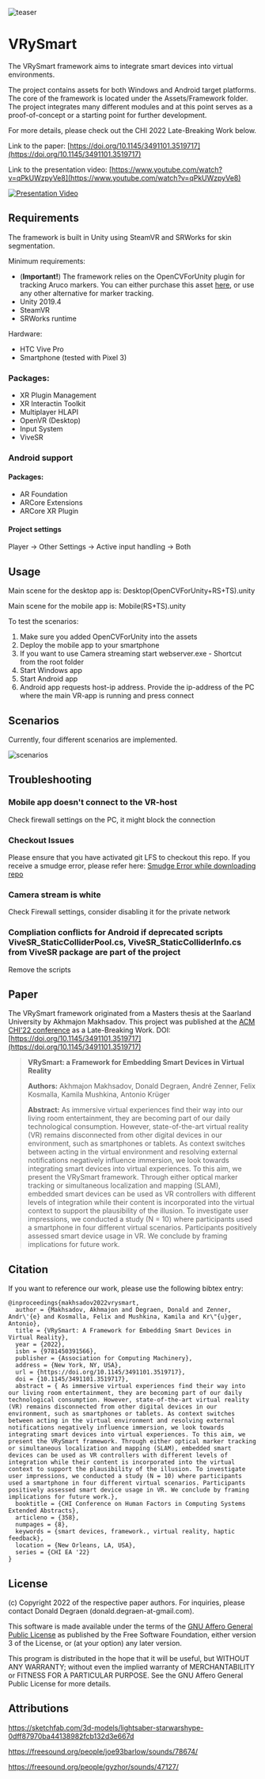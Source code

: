 ![teaser](teaser.png)

# VRySmart

The VRySmart framework aims to integrate smart devices into virtual environments. 

The project contains assets for both Windows and Android target platforms. The core of the framework is located under the Assets/Framework folder. The project integrates many different modules and at this point serves as a proof-of-concept or a starting point for further development.

For more details, please check out the CHI 2022 Late-Breaking Work below.

Link to the paper: [https://doi.org/10.1145/3491101.3519717](https://doi.org/10.1145/3491101.3519717)

Link to the presentation video: [https://www.youtube.com/watch?v=qPkUWzpyVe8](https://www.youtube.com/watch?v=qPkUWzpyVe8)


[![Presentation Video](vrysmart_youtube.png)](http://www.youtube.com/watch?v=qPkUWzpyVe8 "VRySmart: a Framework for Embedding Smart Devices in Virtual Reality - Presentation")

## Requirements

The framework is built in Unity using SteamVR and SRWorks for skin segmentation.

Minimum requirements:
- (**Important!**) The framework relies on the OpenCVForUnity plugin for tracking Aruco markers. You can either purchase this asset [here](https://enoxsoftware.com/opencvforunity/), or use any other alternative for marker tracking.
- Unity 2019.4
- SteamVR
- SRWorks runtime

Hardware:
- HTC Vive Pro
- Smartphone (tested with Pixel 3)

### Packages:
- XR Plugin Management
- XR Interactin Toolkit
- Multiplayer HLAPI
- OpenVR (Desktop)
- Input System
- ViveSR

### Android support

#### Packages:
- AR Foundation
- ARCore Extensions
- ARCore XR Plugin

#### Project settings
Player -> Other Settings -> Active input handling -> Both 

## Usage

Main scene for the desktop app is: Desktop(OpenCVForUnity+RS+TS).unity

Main scene for the mobile app is: Mobile(RS+TS).unity

To test the scenarios:

1. Make sure you added OpenCVForUnity into the assets
2. Deploy the mobile app to your smartphone
3. If you want to use Camera streaming start webserver.exe - Shortcut from the root folder
4. Start Windows app
5. Start Android app
6. Android app requests host-ip address. Provide the ip-address of the PC where the main VR-app is running and press connect

## Scenarios

Currently, four different scenarios are implemented.

![scenarios](scenarios.png)

## Troubleshooting

### Mobile app doesn't connect to the VR-host
Check firewall settings on the PC, it might block the connection

### Checkout Issues

Please ensure that you have activated git LFS to checkout this repo.
If you receive a smudge error, please refer here: [Smudge Error while downloading repo](https://stackoverflow.com/questions/46521122/smudge-error-error-downloading)

### Camera stream is white
Check Firewall settings, consider disabling it for the private network

### Compliation conflicts for Android if deprecated scripts ViveSR_StaticColliderPool.cs, ViveSR_StaticColliderInfo.cs from ViveSR package are part of the project
Remove the scripts

## Paper

The VRySmart framework originated from a Masters thesis at the Saarland University by Akhmajon Makhsadov.
This project was published at the [ACM CHI'22 conference](https://chi2022.acm.org/) as a Late-Breaking Work.
DOI: [https://doi.org/10.1145/3491101.3519717](https://doi.org/10.1145/3491101.3519717)


> **VRySmart: a Framework for Embedding Smart Devices in Virtual Reality**
>
> **Authors:** Akhmajon Makhsadov, Donald Degraen, André Zenner, Felix Kosmalla, Kamila Mushkina, Antonio Krüger
>
> **Abstract:**
> As immersive virtual experiences find their way into our living room entertainment, they are becoming part of our daily technological consumption. However, state-of-the-art virtual reality (VR) remains disconnected from other digital devices in our environment, such as smartphones or tablets. As context switches between acting in the virtual environment and resolving external notifications negatively influence immersion, we look towards integrating smart devices into virtual experiences.
To this aim, we present the VRySmart framework. Through either optical marker tracking or simultaneous localization and mapping (SLAM), embedded smart devices can be used as VR controllers with different levels of integration while their content is incorporated into the virtual context to support the plausibility of the illusion. To investigate user impressions, we conducted a study (N = 10) where participants used a smartphone in four different virtual scenarios. Participants positively assessed smart device usage in VR. We conclude by framing implications for future work.


## Citation

If you want to reference our work, please use the following bibtex entry:

```
@inproceedings{makhsadov2022vrysmart,
  author = {Makhsadov, Akhmajon and Degraen, Donald and Zenner, Andr\'{e} and Kosmalla, Felix and Mushkina, Kamila and Kr\"{u}ger, Antonio},
  title = {VRySmart: A Framework for Embedding Smart Devices in Virtual Reality},
  year = {2022},
  isbn = {9781450391566},
  publisher = {Association for Computing Machinery},
  address = {New York, NY, USA},
  url = {https://doi.org/10.1145/3491101.3519717},
  doi = {10.1145/3491101.3519717},
  abstract = { As immersive virtual experiences find their way into our living room entertainment, they are becoming part of our daily technological consumption. However, state-of-the-art virtual reality (VR) remains disconnected from other digital devices in our environment, such as smartphones or tablets. As context switches between acting in the virtual environment and resolving external notifications negatively influence immersion, we look towards integrating smart devices into virtual experiences. To this aim, we present the VRySmart framework. Through either optical marker tracking or simultaneous localization and mapping (SLAM), embedded smart devices can be used as VR controllers with different levels of integration while their content is incorporated into the virtual context to support the plausibility of the illusion. To investigate user impressions, we conducted a study (N = 10) where participants used a smartphone in four different virtual scenarios. Participants positively assessed smart device usage in VR. We conclude by framing implications for future work.},
  booktitle = {CHI Conference on Human Factors in Computing Systems Extended Abstracts},
  articleno = {358},
  numpages = {8},
  keywords = {smart devices, framework., virtual reality, haptic feedback},
  location = {New Orleans, LA, USA},
  series = {CHI EA '22}
}
```

## License

(c) Copyright 2022 of the respective paper authors. For inquiries, please contact Donald Degraen (donald.degraen-at-gmail.com).

This software is made available under the terms of the [GNU Affero General Public License](https://www.gnu.org/licenses/agpl-3.0.html) as published by the Free Software Foundation, either version 3 of the License, or (at your option) any later version.

This program is distributed in the hope that it will be useful, but WITHOUT ANY WARRANTY; without even the implied warranty of MERCHANTABILITY or FITNESS FOR A PARTICULAR PURPOSE. See the GNU Affero General Public License for more details.

## Attributions
https://sketchfab.com/3d-models/lightsaber-starwarshype-0dff87970ba44138982fcb132d3e667d

https://freesound.org/people/joe93barlow/sounds/78674/

https://freesound.org/people/gyzhor/sounds/47127/
